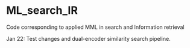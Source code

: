 # ML_search_IR
Code corresponding to applied MML in search and Information retrieval


Jan 22: Test changes and dual-encoder similarity search pipeline.
